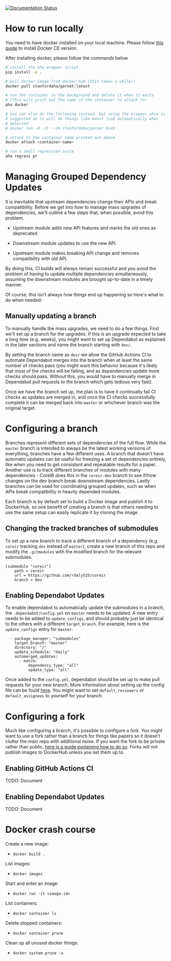 [![Documentation Status](https://readthedocs.org/projects/aha/badge/?version=latest)](https://aha.readthedocs.io/en/latest/?badge=latest)

# How to run locally
You need to have docker installed on your local machine. Please follow
[this guide](https://docs.docker.com/install/) to install Docker CE version.

After installing docker, please follow the commands below
```Bash
# install the aha wrapper script
pip install -e .

# pull docker image from docker hub (this takes a while!)
docker pull stanfordaha/garnet:latest

# run the container in the background and delete it when it exits
# (this will print out the name of the container to attach to)
aha docker

# you can also do the following instead, but using the wrapper shim is
# suggested as it will do things like mount /cad automatically when 
# detected
# docker run -d -it --rm stanfordaha/garnet bash

# attach to the container name printed out above
docker attach <container-name>

# run a small regression suite
aha regress pr
```

# Managing Grouped Dependency Updates

It is inevitable that upstream dependencies change their APIs and
break compatibility. Before we get into how to manage mass upgrades of
dependencies, we'll outline a few steps that, when possible, avoid
this problem.

- Upstream module adds new API features and marks the old ones as
  deprecated.

- Downstream module updates to use the new API.

- Upstream module makes breaking API change and removes compatibility
  with old API.

By doing this, CI builds will always remain successful and you avoid
the problem of having to update multiple dependencies simultaneously,
assuming the downstream modules are brought up-to-date in a timely
manner.

Of course, this isn't always how things end up happening so here's
what to do when needed:

## Manually updating a branch

To manually handle the mass upgrades, we need to do a few
things. First we'll set up a branch for the upgrades. If this is an
upgrade expected to take a long time (e.g. weeks), you might want to
set up Dependabot as explained in the later sections and name the
branch starting with `dev/`.

By setting the branch name as `dev/` we allow the GitHub Actions CI to
automate Dependabot merges into the branch when at least the same
number of checks pass (you might want this behavior because it's
likely that most of the checks will be failing, and as dependencies
update more checks should pass. Without this, you would have to
manually merge in Dependabot pull requests to the branch which gets
tedious very fast).

Once we have the branch set up, the plan is to have it continually
fail CI checks as updates are merged in, and once the CI checks
successfully complete it can be merged back into `master` or whichever
branch was the original target.

# Configuring a branch

Branches represent different sets of dependencies of the full
flow. While the `master` branch is intended to always be the latest
working versions of everything, branches have a few different uses. A
branch that doesn't have automatic updates can be useful for freezing
a set of dependencies entirely, like when you need to get consistent
and repeatable results for a paper. Another use is to track different
branches of modules with many dependencies - CoreIR does this in the
`coreir-dev` branch to see if/how changes on the dev branch break
downstream dependencies. Lastly branches can be used for coordinating
grouped updates, such as when APIs break compatibility in heavily
depended modules.

Each branch is by default set to build a Docker image and publish it
to DockerHub, so one benefit of creating a branch is that others
needing to use the same setup can easily replicate it by cloning the
image.

## Changing the tracked branches of submodules

To set up a new branch to track a different branch of a dependency
(e.g. `coreir` tracking `dev` instead of `master`), create a new
branch of this repo and modify the `.gitmodules` with the modified
branch for the relevant submodules.

```
[submodule "coreir"]
    path = coreir
    url = https://github.com/rdaly525/coreir
    branch = dev
```

## Enabling Dependabot Updates

To enable dependabot to automatically update the submodules in a
branch, the `.dependabot/config.yml` on `master` needs to be
updated. A new entry needs to be added to `update_configs`, and should
probably just be identical to the others with a different
`target_branch`. For example, here is the `update_configs` entry for
`master`:

```
  - package_manager: "submodules"
    target_branch: "master"
    directory: "/"
    update_schedule: "daily"
    automerged_updates:
      - match:
          dependency_type: "all"
          update_type: "all"
```

Once added to the `config.yml`, dependabot should be set up to make
pull requests for your new branch. More information about setting up
the config file can be fould
[here](https://dependabot.com/docs/config-file/). You might want to
set `default_reviewers` or `default_assignees` to yourself for your
branch.

# Configuring a fork

Much like configuring a branch, it's possible to configure a fork. You
might want to use a fork rather than a branch for things like papers
so it doesn't clutter the main repo with additional noise. If you want
the fork to be private rather than public, [here is a guide explaining
how to do
so](https://gist.github.com/0xjac/85097472043b697ab57ba1b1c7530274). Forks
will not publish images to DockerHub unless you set them up to.

## Enabling GitHub Actions CI
TODO: Document

## Enabling Dependabot Updates
TODO: Document

# Docker crash course

Create a new image:
- `docker build .`

List images:
- `docker images`

Start and enter an image:
- `docker run -it <image-id>`

List containers:
- `docker container ls`

Delete stopped containers:
- `docker container prune`

Clean up all unused docker things:
- `docker system prune -a`
